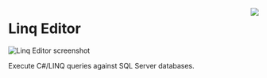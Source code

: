 <a href="" style="float:right"><img src="https://travis-ci.org/stofte/linq-editor.svg?branch=master"></a>

Linq Editor
===========

![Linq Editor screenshot](http://i.imgur.com/Muuvfnz.png "Query databases using familiar C#/LINQ syntax.")

Execute C#/LINQ queries against SQL Server databases.